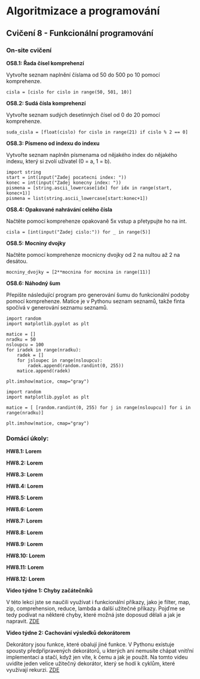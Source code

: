 # Algoritmizace a programování

## Cvičení 8 - Funkcionální programování

### On-site cvičení

**OS8.1: Řada čísel komprehenzí**

Vytvořte seznam naplnění číslama od 50 do 500 po 10 pomocí komprehenze.

```
cisla = [cislo for cislo in range(50, 501, 10)]
```

**OS8.2: Sudá čísla komprehenzí**

Vytvořte seznam sudých desetinných čísel od 0 do 20 pomocí komprehenze.

```
suda_cisla = [float(cislo) for cislo in range(21) if cislo % 2 == 0]
```

**OS8.3: Písmeno od indexu do indexu**

Vytvořte seznam naplněn písmenama od nějakého index do nějakého indexu, který si zvolí uživatel (0 = a, 1 = b).

```
import string
start = int(input("Zadej pocatecni index: "))
konec = int(input("Zadej konecny index: "))
pismena = [string.ascii_lowercase[idx] for idx in range(start, konec+1)]
pismena = list(string.ascii_lowercase[start:konec+1])
```

**OS8.4: Opakované nahrávání celého čísla**

Načtěte pomocí komprehenze opakovaně 5x vstup a přetypujte ho na int.

```
cisla = [int(input("Zadej cislo:")) for _ in range(5)]
```

**OS8.5: Mocniny dvojky**

Načtěte pomocí komprehenze mocnicny dvojky od 2 na nultou až 2 na desátou.

```
mocniny_dvojky = [2**mocnina for mocnina in range(11)]
```

**OS8.6: Náhodný šum**

Přepište následující program pro generování šumu do funkcionální podoby pomocí komprehenze. Matice je v Pythonu seznam seznamů, takže finta spočívá v generování seznamu seznamů.

```
import random
import matplotlib.pyplot as plt

matice = []
nradku = 50
nsloupcu = 100
for iradek in range(nradku):
    radek = []
    for jsloupec in range(nsloupcu):
        radek.append(random.randint(0, 255))
    matice.append(radek)

plt.imshow(matice, cmap="gray")
```

```
import random
import matplotlib.pyplot as plt

matice = [ [random.randint(0, 255) for j in range(nsloupcu)] for i in range(nradku)]

plt.imshow(matice, cmap="gray")
```

### Domácí úkoly:

**HW8.1: Lorem**

**HW8.2: Lorem**

**HW8.3: Lorem**

**HW8.4: Lorem**

**HW8.5: Lorem**

**HW8.6: Lorem**

**HW8.7: Lorem**

**HW8.8: Lorem**

**HW8.9: Lorem**

**HW8.10: Lorem**

**HW8.11: Lorem**

**HW8.12: Lorem**

**Video týdne 1: Chyby začátečníků**

V této lekci jste se naučili využívat i funkcionální příkazy, jako je filter, map, zip, comprehension, reduce, lambda a další užitečné příkazy. Pojďme se tedy podívat na některé chyby, které možná jste doposud dělali a jak je napravit. [ZDE](https://www.youtube.com/watch?v=qUeud6DvOWI)

**Video týdne 2: Cachování výsledků dekorátorem**

Dekorátory jsou funkce, které obalují jiné funkce. V Pythonu existuje spousty předpřipravených dekorátorů, u kterých ani nemusíte chápat vnitřní implementaci a stačí, když jen víte, k čemu a jak je použít. Na tomto videu uvidíte jeden velice užitečný dekorátor, který se hodí k cyklům, které využívají rekurzi. [ZDE](https://www.youtube.com/watch?v=DnKxKFXB4NQ)